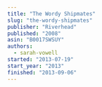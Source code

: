 ```yaml
---
title: "The Wordy Shipmates"
slug: "the-wordy-shipmates"
publisher: "Riverhead"
published: "2008"
asin: "B0017SWSUY"
authors:
  - sarah-vowell
started: "2013-07-19"
start_year: "2013"
finished: "2013-09-06"
---
```

